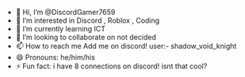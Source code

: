 - 👋 Hi, I’m @DiscordGamer7659
- 👀 I’m interested in Discord , Roblox , Coding
- 🌱 I’m currently learning ICT
- 💞️ I’m looking to collaborate on not decided
- 📫 How to reach me Add me on discord! user:- shadow_void_knight
- 😄 Pronouns: he/him/his
- ⚡ Fun fact: i have 8 connections on discord! isnt that cool?

<!---
DiscordGamer7659/DiscordGamer7659 is a ✨ special ✨ repository because its `README.md` (this file) appears on your GitHub profile.
You can click the Preview link to take a look at your changes.
--->
